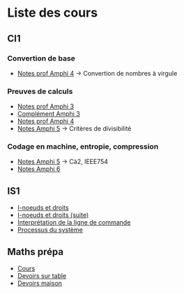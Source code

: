 # Liste des cours

## CI1
### Convertion de base
- [Notes prof Amphi 4](https://github.com/Shewiiii/DL-Maths-Info-PC-L1/blob/main/CI1/25-10-02-Amphi4-notes.pdf) $\rightarrow$ Convertion de nombres à virgule

### Preuves de calculs
- [Notes prof Amphi 3](https://github.com/Shewiiii/DL-Maths-Info-PC-L1/blob/main/CI1/25-09-25-Amphi3-notes.pdf)
- [Complément Amphi 3](https://github.com/Shewiiii/DL-Maths-Info-PC-L1/blob/main/CI1/25-09-25-Amphi3-complement.md)
- [Notes prof Amphi 4](https://github.com/Shewiiii/DL-Maths-Info-PC-L1/blob/main/CI1/25-10-02-Amphi4-notes.pdf)
- [Notes Amphi 5](https://github.com/Shewiiii/DL-Maths-Info-PC-L1/blob/main/CI1/25-10-09-Amphi5.md) $\rightarrow$ Critères de divisibilité


### Codage en machine, entropie, compression
- [Notes Amphi 5](https://github.com/Shewiiii/DL-Maths-Info-PC-L1/blob/main/CI1/25-10-09-Amphi5.md) $\rightarrow$ Cà2, IEEE754
- [Notes Amphi 6](https://github.com/Shewiiii/DL-Maths-Info-PC-L1/blob/main/CI1/25-10-16-Amphi6.md)


## IS1
- [I-noeuds et droits](https://github.com/Shewiiii/DL-Maths-Info-PC-L1/blob/main/IS1/25-09-26-Inoeuds-et-droits.md)
- [I-noeuds et droits (suite)](https://github.com/Shewiiii/DL-Maths-Info-PC-L1/blob/main/IS1/25-10-10-Inoeuds-et-droits-2.md)
- [Interprétation de la ligne de commande](https://github.com/Shewiiii/DL-Maths-Info-PC-L1/blob/main/IS1/25-10-10-Interpretation-ligne-commande.md)
- [Processus du système](https://github.com/Shewiiii/DL-Maths-Info-PC-L1/blob/main/IS1/25-10-24-Des-processus-du-systeme.md)

## Maths prépa
- [Cours](https://github.com/Shewiiii/DL-Maths-Info-PC-L1/tree/main/Maths-sup-prepa/Cours)
- [Devoirs sur table](https://github.com/Shewiiii/DL-Maths-Info-PC-L1/tree/main/Maths-sup-prepa/Devoirs%20au%20lyc%C3%A9e)
- [Devoirs maison](https://github.com/Shewiiii/DL-Maths-Info-PC-L1/tree/main/Maths-sup-prepa/Devoirs%20%C3%A0%20la%20maison)